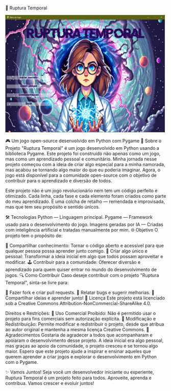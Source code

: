 

🚀 Ruptura Temporal

<img src="Sprites/Git/Menu_intro.png" alt="Captura de Tela" width="500" />

🎮 Um jogo open-source desenvolvido em Python com Pygame
📜 Sobre o Projeto
"Ruptura Temporal" é um jogo desenvolvido em Python usando a biblioteca Pygame. Este projeto foi construído não apenas como um jogo, mas como um aprendizado pessoal e comunitário. Minha jornada nesse projeto começou com a ideia de criar algo especial para a minha namorada, mas acabou se tornando algo maior do que eu poderia imaginar. Agora, o jogo está disponível para a comunidade open-source com o objetivo de contribuir para o aprendizado e diversão de todos.

Este projeto não é um jogo revolucionário nem tem um código perfeito e otimizado. Cada linha, cada fase e cada elemento foram criados como parte do meu aprendizado. É uma colcha de retalho — remendada e improvisada, mas que tem seu propósito e sentido únicos.

🛠️ Tecnologias
Python — Linguagem principal.
Pygame — Framework usado para o desenvolvimento do jogo.
Imagens geradas por IA — Criadas com inteligência artificial e tratadas manualmente por mim.
🌐 Objetivo
O projeto tem o propósito de:

📘 Compartilhar conhecimento: Tornar o código aberto e acessível para que qualquer pessoa possa aprender junto comigo.
🎨 Criar algo único e pessoal: Transformar a ideia inicial em algo que todos possam aproveitar e modificar.
🕹️ Contribuir para a comunidade: Oferecer diversão e aprendizado para quem quiser entrar no mundo do desenvolvimento de jogos.
🔍 Como Contribuir
Caso deseje contribuir com o projeto "Ruptura Temporal", sinta-se livre para:

📝 Fazer fork e criar pull requests.
📢 Relatar bugs e sugerir melhorias.
🤝 Compartilhar ideias e aprender junto!
🔗 Licença
Este projeto está licenciado sob a Creative Commons Attribution-NonCommercial-ShareAlike 4.0.

Direitos e Restrições:
🚫 Uso Comercial Proibido: Não é permitido usar o projeto para fins comerciais sem autorização explícita.
🔄 Modificação e Redistribuição: Permite modificar e redistribuir o projeto, desde que atribua ao autor original e mantenha a mesma licença Creative Commons.
📜 Agradecimentos
Gostaria de agradecer a todos que acompanharam e apoiaram o desenvolvimento desse projeto. A ideia inicial era algo pessoal, mas graças ao apoio da comunidade, o projeto cresceu e se tornou algo maior. Espero que este projeto ajude a inspirar e ensinar aqueles que querem aprender a criar jogos e explorar o desenvolvimento em Python com o Pygame.

✨ Vamos Juntos!
Seja você um desenvolvedor iniciante ou experiente, Ruptura Temporal é um projeto feito para todos. Aproveite, aprenda e contribua. Vamos crescer e evoluir juntos!
